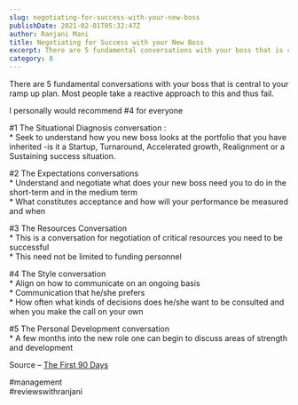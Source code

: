```yaml
---
slug: negotiating-for-success-with-your-new-boss
publishDate: 2021-02-01T05:32:47Z
author: Ranjani Mani
title: Negotiating for Success with your New Boss 
excerpt: There are 5 fundamental conversations with your boss that is central to your ramp up plan. Most people take a reactive approach to this and thus fail. I personally would recommend #4 for everyone #1 The Situational Diagnosis conversation :\* Seek to understand how you new boss looks at the portfolio that you have inherited  ... 
category: 8
---
```


There are 5 fundamental conversations with your boss that is central to your ramp up plan. Most people take a reactive approach to this and thus fail.

I personally would recommend #4 for everyone

#1 The Situational Diagnosis conversation :  
\* Seek to understand how you new boss looks at the portfolio that you have inherited -is it a Startup, Turnaround, Accelerated growth, Realignment or a Sustaining success situation.

#2 The Expectations conversations  
\* Understand and negotiate what does your new boss need you to do in the short-term and in the medium term  
\* What constitutes acceptance and how will your performance be measured and when

#3 The Resources Conversation  
\* This is a conversation for negotiation of critical resources you need to be successful  
\* This need not be limited to funding personnel

#4 The Style conversation  
\* Align on how to communicate on an ongoing basis  
\* Communication that he/she prefers  
\* How often what kinds of decisions does he/she want to be consulted and when you make the call on your own

#5 The Personal Development conversation  
\* A few months into the new role one can begin to discuss areas of strength and development

Source – [The First 90 Days](https://www.amazon.in/First-90-Days-Watkins/dp/1422188612)

#management  
#reviewswithranjani
